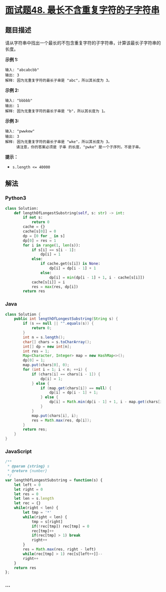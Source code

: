 # [面试题48. 最长不含重复字符的子字符串](https://leetcode-cn.com/problems/zui-chang-bu-han-zhong-fu-zi-fu-de-zi-zi-fu-chuan-lcof/)

## 题目描述
请从字符串中找出一个最长的不包含重复字符的子字符串，计算该最长子字符串的长度。

**示例 1:**

```
输入: "abcabcbb"
输出: 3 
解释: 因为无重复字符的最长子串是 "abc"，所以其长度为 3。
```

**示例 2:**

```
输入: "bbbbb"
输出: 1
解释: 因为无重复字符的最长子串是 "b"，所以其长度为 1。
```

**示例 3:**

```
输入: "pwwkew"
输出: 3
解释: 因为无重复字符的最长子串是 "wke"，所以其长度为 3。
     请注意，你的答案必须是 子串 的长度，"pwke" 是一个子序列，不是子串。
```

**提示：**

- `s.length <= 40000`

## 解法
<!-- tabs:start -->

### **Python3**
```python
class Solution:
    def lengthOfLongestSubstring(self, s: str) -> int:
        if not s:
            return 0
        cache = {}
        cache[s[0]] = 0
        dp = [0 for _ in s]
        dp[0] = res = 1
        for i in range(1, len(s)):
            if s[i] == s[i - 1]:
                dp[i] = 1
            else:
                if cache.get(s[i]) is None:
                    dp[i] = dp[i - 1] + 1
                else:
                    dp[i] = min(dp[i - 1] + 1, i - cache[s[i]])
            cache[s[i]] = i
            res = max(res, dp[i])
        return res
```

### **Java**
```java
class Solution {
    public int lengthOfLongestSubstring(String s) {
        if (s == null || "".equals(s)) {
            return 0;
        }
        int n = s.length();
        char[] chars = s.toCharArray();
        int[] dp = new int[n];
        int res = 1;
        Map<Character, Integer> map = new HashMap<>();
        dp[0] = 1;
        map.put(chars[0], 0);
        for (int i = 1; i < n; ++i) {
            if (chars[i] == chars[i - 1]) {
                dp[i] = 1;
            } else {
                if (map.get(chars[i]) == null) {
                    dp[i] = dp[i - 1] + 1;
                } else {
                    dp[i] = Math.min(dp[i - 1] + 1, i - map.get(chars[i]));
                }
            }
            map.put(chars[i], i);
            res = Math.max(res, dp[i]);
        }
        return res;
    }
}
```

### **JavaScript**
```js
/**
 * @param {string} s
 * @return {number}
 */
var lengthOfLongestSubstring = function(s) {
    let left = 0
    let right = 0
    let res = 0
    let len = s.length
    let rec = {}
    while(right < len) {
        let tmp = '*'
        while(right < len) {
            tmp = s[right]
            if(!rec[tmp]) rec[tmp] = 0
            rec[tmp]++
            if(rec[tmp] > 1) break
            right++
        }
        res = Math.max(res, right - left)
        while(rec[tmp] > 1) rec[s[left++]]--
        right++
    }
    return res
};
```

### **...**
```

```

<!-- tabs:end -->